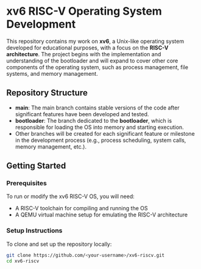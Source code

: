 # xv6 RISC-V Operating System Development

This repository contains my work on **xv6**, a Unix-like operating system developed for educational purposes, with a focus on the **RISC-V architecture**. The project begins with the implementation and understanding of the bootloader and will expand to cover other core components of the operating system, such as process management, file systems, and memory management.

## Repository Structure

- **main**: The main branch contains stable versions of the code after significant features have been developed and tested.
- **bootloader**: The branch dedicated to the **bootloader**, which is responsible for loading the OS into memory and starting execution.
- Other branches will be created for each significant feature or milestone in the development process (e.g., process scheduling, system calls, memory management, etc.).

## Getting Started

### Prerequisites

To run or modify the xv6 RISC-V OS, you will need:

- A RISC-V toolchain for compiling and running the OS
- A QEMU virtual machine setup for emulating the RISC-V architecture

### Setup Instructions

To clone and set up the repository locally:

```bash
git clone https://github.com/<your-username>/xv6-riscv.git
cd xv6-riscv
